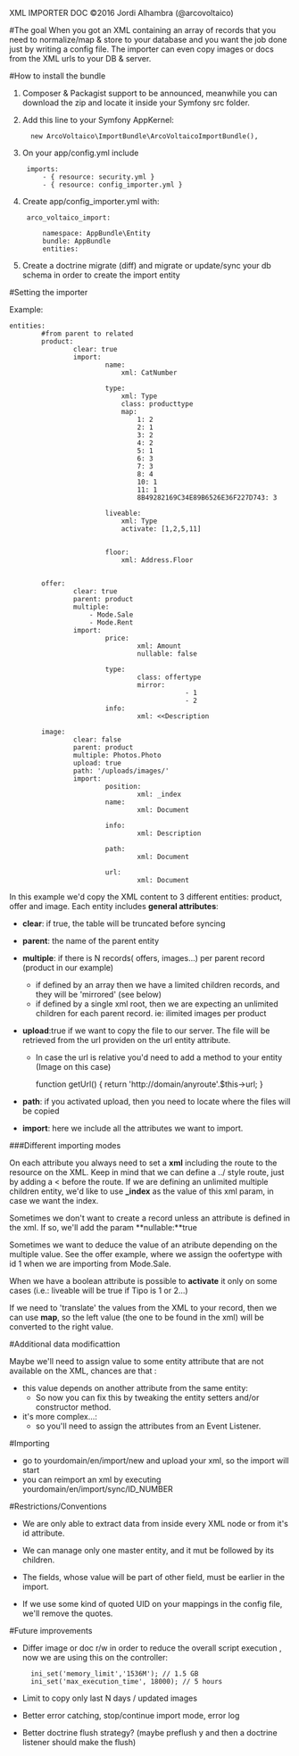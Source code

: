XML IMPORTER DOC
©2016 Jordi Alhambra (@arcovoltaico)


#The goal
When you got an XML containing an array of records that you need to normalize/map & store to your database
and you want the job done just by writing a config file. The importer can even copy images or docs from the XML urls to your DB & server.


#How to install the bundle

1. Composer & Packagist support to be announced, meanwhile you can download the zip and locate it inside your Symfony src folder.
2. Add this line to your Symfony AppKernel:

         new ArcoVoltaico\ImportBundle\ArcoVoltaicoImportBundle(),
3. On your app/config.yml include
    
        imports:
            - { resource: security.yml }
            - { resource: config_importer.yml }

4. Create app/config_importer.yml with:
            
        arco_voltaico_import:
    
            namespace: AppBundle\Entity
            bundle: AppBundle
            entities: 

5. Create a doctrine migrate (diff) and migrate or update/sync your db schema in order to create the import entity

#Setting the importer

Example:

    entities: 
            #from parent to related
            product:
                    clear: true
                    import:
                            name:
                                xml: CatNumber
                                
                            type:
                                xml: Type
                                class: producttype
                                map:
                                    1: 2
                                    2: 1
                                    3: 2
                                    4: 2
                                    5: 1 
                                    6: 3
                                    7: 3
                                    8: 4
                                    10: 1
                                    11: 1 
                                    8B49282169C34E89B6526E36F227D743: 3
                                    
                            liveable:
                                xml: Type
                                activate: [1,2,5,11]
                                
                                
                            floor:
                                xml: Address.Floor

                                    
            offer:
                    clear: true
                    parent: product
                    multiple: 
                        - Mode.Sale
                        - Mode.Rent
                    import:
                            price:
                                    xml: Amount
                                    nullable: false
                                    
                            type:        
                                    class: offertype
                                    mirror:                       
                                                - 1
                                                - 2
                            info:
                                    xml: <<Description
                
            image:
                    clear: false
                    parent: product
                    multiple: Photos.Photo
                    upload: true
                    path: '/uploads/images/'
                    import:
                            position: 
                                    xml: _index
                            name:
                                    xml: Document
                                        
                            info:
                                    xml: Description
                                        
                            path: 
                                    xml: Document
                                         
                            url:    
                                    xml: Document
                                    




In this example we'd copy the XML content to 3 different entities: product, offer and image.
Each entity includes **general attributes**:

- **clear**: if true, the table will be truncated before syncing
- **parent**: the name of the parent entity
- **multiple**: if there is N records( offers, images...)  per parent record (product in our example)
    - if defined by an array then we have a limited children records, and they will be 'mirrored' (see below)
    - if defined by a single xml root, then we are expecting an unlimited children for each parent record. ie: ilimited images per product 
- **upload**:true if we want to copy the file  to our server. The file will be retrieved from the url providen on the url entity attribute. 
    - In case the url is relative you'd need to add a method to your entity (Image on this case)
                     
         function getUrl() {
            return 'http://domain/anyroute'.$this->url;
        }
- **path**: if you activated upload, then you need to locate where the files will be copied


- **import**: here we include all the attributes we want to import.


###Different importing modes

On each attribute you always need to set a **xml** including the route to the resource on the XML. Keep in mind that we can define a ../ style route, just by adding a < before the route.
If we are defining an unlimited multiple children entity, we'd like to use **_index** as the value of this xml param, in case we want the index.

Sometimes we don't want to create a record unless an attribute is defined in the xml. If so, we'll add the param
**nullable:**true


Sometimes we want to deduce the value of an atribute depending on the multiple value. See the offer example, where we assign the oofertype with id 1 when we are importing from Mode.Sale.


When we have a boolean attribute is possible to **activate** it only on some cases (i.e.: liveable will be true if Tipo is 1 or 2...)


If we need to 'translate' the values from the XML to your record, then we can use **map**, so the left value (the one to be found in the xml) will be converted to the right value.


#Additional data modificattion

Maybe we'll need to assign value to some entity attribute that are not available on the XML, chances are that :

- this value depends on another attribute from the same entity:
    - So now you can fix this by tweaking the entity setters and/or constructor method.
- it's more complex...:
    -  so you'll need to assign the attributes from an Event Listener.


#Importing

- go to yourdomain/en/import/new and upload your xml, so the import will start
- you can reimport an xml by executing yourdomain/en/import/sync/ID_NUMBER


#Restrictions/Conventions


- We are only able to extract data from inside every XML node or from it's id attribute.

- We can manage only one master entity, and it mut be followed by its children.

- The fields, whose value will be part of other field, must be earlier in the import.

- If we use some kind of quoted UID on your mappings in the config file, we'll remove the quotes.


#Future improvements

- Differ image or doc r/w in order to reduce the overall script execution , now we are using this on the controller:

        ini_set('memory_limit','1536M'); // 1.5 GB
        ini_set('max_execution_time', 18000); // 5 hours

- Limit to copy only last N days / updated images
- Better error catching, stop/continue import mode, error log
- Better doctrine flush strategy? (maybe preflush y and then a doctrine listener should make the flush)
